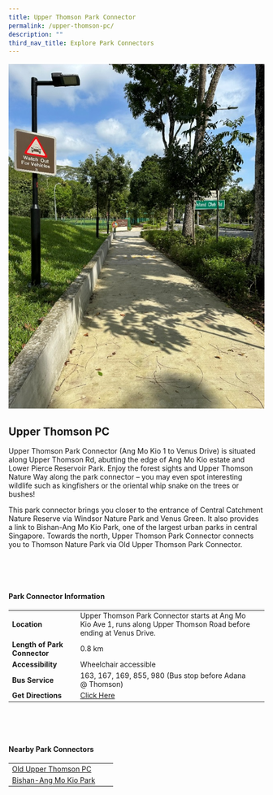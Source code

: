 ```yaml
---
title: Upper Thomson Park Connector
permalink: /upper-thomson-pc/
description: ""
third_nav_title: Explore Park Connectors
---
```

![](/images/upperthomsonpc.jpg)

## Upper Thomson PC

Upper Thomson Park Connector (Ang Mo Kio 1 to Venus Drive) is situated along Upper Thomson Rd, abutting the edge of Ang Mo Kio estate and Lower Pierce Reservoir Park. Enjoy the forest sights and Upper Thomson Nature Way along the park connector – you may even spot interesting wildlife such as kingfishers or the oriental whip snake on the trees or bushes!&nbsp;  
  
This park connector brings you closer to the entrance of Central Catchment Nature Reserve via Windsor Nature Park and Venus Green. It also provides a link to Bishan-Ang Mo Kio Park, one of the largest urban parks in central Singapore. Towards the north, Upper Thomson Park Connector connects you to Thomson Nature Park via Old Upper Thomson Park Connector. 

<br>
<br>
<br>

#### Park Connector Information
|  |  |  |
| -------- | -------- | -------- |
| **Location** |Upper Thomson Park Connector starts at Ang Mo Kio Ave 1, runs along Upper Thomson Road before ending at Venus Drive. |  |
| **Length of Park Connector** | 0.8 km   |  |
| **Accessibility** | Wheelchair accessible | |
| **Bus Service** | 163, 167, 169, 855, 980 (Bus stop before Adana @ Thomson) | |
| **Get Directions** |  [Click Here](https://www.onemap.gov.sg/main/v2/?lat=1.3676360762378668&amp;lng=103.82813670797135) | |

<br>
<br>
<br>	

#### Nearby Park Connectors
|   |  |  |
| -------- | -------- | -------- |
| [Old Upper Thomson PC](https://www.nparks.gov.sg/gardens-parks-and-nature/park-connector-network/old-upper-thomson-pc) | | |
| [Bishan-Ang Mo Kio Park](https://www.nparks.gov.sg/gardens-parks-and-nature/park-connector-network/bishan-ang-mo-kio-park) | | |